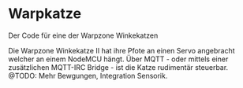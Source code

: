 # Warpkatze
Der Code für eine der  Warpzone Winkekatzen

Die Warpzone Winkekatze II hat ihre Pfote an einen Servo angebracht welcher an einem NodeMCU hängt.
Über MQTT - oder mittels einer zusätzlichen MQTT-IRC Bridge - ist die Katze rudimentär steuerbar.
@TODO: Mehr Bewgungen, Integration Sensorik.
